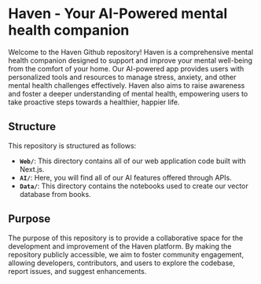 # Haven - Your AI-Powered mental health companion

Welcome to the Haven Github repository! Haven is a comprehensive mental health companion designed to support and improve your mental well-being from the comfort of your home. Our AI-powered app provides users with personalized tools and resources to manage stress, anxiety, and other mental health challenges effectively. Haven also aims to raise awareness and foster a deeper understanding of mental health, empowering users to take proactive steps towards a healthier, happier life.

## Structure
This repository is structured as follows:
- **`Web/`**: This directory contains all of our web application code built with Next.js.
- **`AI/`**: Here, you will find all of our AI features offered through APIs.
- **`Data/`**: This directory contains the notebooks used to create our vector database from books. 

## Purpose
The purpose of this repository is to provide a collaborative space for the development and improvement of the Haven platform. By making the repository publicly accessible, we aim to foster community engagement, allowing developers, contributors, and users to explore the codebase, report issues, and suggest enhancements.

